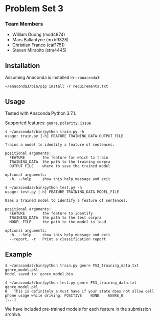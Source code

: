 # Problem Set 3

### Team Members
- William Duong (mcd4874)
- Mars Ballantyne (mxb9328)
- Christian Franco (caf1751)
- Steven Mirabito (stm4445)

## Installation

Assuming Anaconda is installed in `~/anaconda3`:
```
~/anaconda3/bin/pip install -r requirements.txt
```

## Usage

Tested with Anaconda Python 3.7.1.

Supported features: `genre`, `polarity`, `issue`

```
$ ~/anaconda3/bin/python train.py -h
usage: train.py [-h] FEATURE TRAINING_DATA OUTPUT_FILE

Trains a model to identify a feature of sentences.

positional arguments:
  FEATURE        the feature for which to train
  TRAINING_DATA  the path to the training corpra
  OUTPUT_FILE    where to save the trained model

optional arguments:
  -h, --help     show this help message and exit
```

```
$ ~/anaconda3/bin/python test.py -h
usage: test.py [-h] FEATURE TRAINING_DATA MODEL_FILE

Uses a trained model to identify a feature of sentences.

positional arguments:
  FEATURE        the feature to identify
  TRAINING_DATA  the path to the test corpra
  MODEL_FILE     the path to the model to load

optional arguments:
  -h, --help     show this help message and exit
  --report, -r   Print a classification report
```

## Example

```
$ ~/anaconda3/bin/python train.py genre PS3_training_data.txt genre_model.pkl
Model saved to: genre_model.bin

$ ~/anaconda3/bin/python test.py genre PS3_training_data.txt genre_model.pkl
0	This is definitely a must have if your state does not allow cell phone usage while driving.	POSITIVE	NONE	GENRE_B
[...]
```

We have included pre-trained models for each feature in the submission archive.
